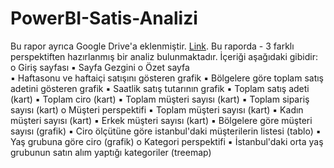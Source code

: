 # PowerBI-Satis-Analizi
Bu rapor ayrıca Google Drive'a eklenmiştir. [Link](https://drive.google.com/file/d/17hYjXE8In2VJi9ITXBTq-J2ACBX3XZpu/view?usp=sharing).
Bu raporda -	3 farklı perspektiften hazırlanmış bir analiz bulunmaktadır. İçeriği aşağıdaki gibidir:
o	Giriş sayfası
▪ Sayfa Gezgini
o	Özet sayfa	
▪	Haftasonu ve haftaiçi satışını gösteren grafik
▪	Bölgelere göre toplam satış adetini gösteren grafik
▪	Saatlik satış tutarının grafik
▪	Toplam satış adeti (kart)
▪ Toplam ciro (kart)
▪ Toplam müşteri sayısı (kart)
▪ Toplam sipariş sayısı (kart)
o	Müşteri perspektifi
▪	Toplam müşteri sayısı (kart)
▪	Kadın müşteri sayısı (kart)
▪	Erkek müşteri sayısı (kart)
▪	Bölgelere göre müşteri sayısı (grafik)
▪	Ciro ölçütüne göre istanbul'daki müşterilerin listesi (tablo)
▪	Yaş grubuna göre ciro (grafik)
o	Kategori perspektifi
▪	İstanbul'daki orta yaş grubunun satın alım yaptığı kategoriler (treemap)


